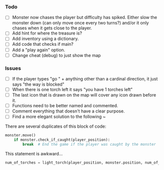 ### Todo
- [ ] Monster now chases the player but difficulty has spiked. Either slow the monster down (can only move once every two turns?) and/or it only chases when it gets close to the player.
- [ ] Add hint for where the treasure is?
- [ ] Add inventory using a dictionary.
- [ ] Add code that checks if main?
- [ ] Add a "play again" option.
- [ ] Change cheat (debug) to just show the map

### Issues
- [ ] If the player types "go " + anything other than a cardinal direction, it just says "the way is blocked"
- [ ] When there is one torch left it says "you have 1 torches left"
- [ ] The last icon that is drawn on the map will cover any icon drawn before it.
- [ ] Functions need to be better named and commented.
- [ ] Comment everything that doesn't have a clear purpose.
- [ ] Find a more elegant solution to the following ~

There are several duplicates of this block of code:
```Python
monster.move()
    if monster.check_if_caught(player_position):
        break  # End the game if the player was caught by the monster
```

This statement is awkward...
```Python
num_of_torches = light_torch(player_position, monster.position, num_of_torches)
```